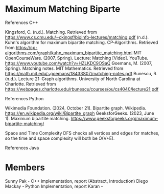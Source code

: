 # Maximum Matching Biparte

References C++

Kingsford, C. (n.d.). Matching. Retrieved from https://www.cs.cmu.edu/~ckingsf/bioinfo-lectures/matching.pdf
(n.d.). Kuhn's algorithm for maximum bipartite matching. CP-Algorithms. Retrieved from https://cp-algorithms.com/graph/kuhn_maximum_bipartite_matching.html
MIT OpenCourseWare. (2007, Spring). Lecture: Matching [Video]. YouTube. https://www.youtube.com/watch?v=HZLKDC9OSaQ
Goemans, M. (2007, Spring). Matching notes. MIT Mathematics. Retrieved from https://math.mit.edu/~goemans/18433S07/matching-notes.pdf
Bunescu, R. (n.d.). Lecture 21: Graph algorithms. University of North Carolina at Charlotte. Retrieved from https://webpages.charlotte.edu/rbunescu/courses/ou/cs4040/lecture21.pdf

References Python

Wikimedia Foundation. (2024, October 21). Bipartite graph. Wikipedia. https://en.wikipedia.org/wiki/Bipartite_graph 
GeeksforGeeks. (2023, June 1). Maximum bipartite matching. https://www.geeksforgeeks.org/maximum-bipartite-matching/

Space and Time Complexity
DFS checks all vertices and edges for matches, so the time and space complexity will both be O(V+E). 

References Java

# Members
Sunny Pak - C++ implementation, report (Abstract, Introduction)
Diego Mackay - Python Implementation, report
Karan - 
